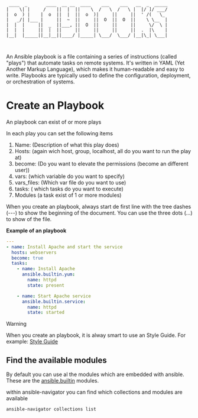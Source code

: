 ```

 ____  _       ____  __ __  ____    ___    ___   __  _  _____
|    \| |     /    ||  |  ||    \  /   \  /   \ |  |/ ]/ ___/
|  o  ) |    |  o  ||  |  ||  o  )|     ||     ||  ' /(   \_ 
|   _/| |___ |     ||  ~  ||     ||  O  ||  O  ||    \ \__  |
|  |  |     ||  _  ||___, ||  O  ||     ||     ||     \/  \ |
|  |  |     ||  |  ||     ||     ||     ||     ||  .  |\    |
|__|  |_____||__|__||____/ |_____| \___/  \___/ |__|\_| \___|
                                                             


```
An Ansible playbook is a file containing a series of instructions (called "plays") that automate tasks on remote systems. It's written in YAML (Yet Another Markup Language), which makes it human-readable and easy to write. Playbooks are typically used to define the configuration, deployment, or orchestration of systems.

# Create an Playbook
An playbook can exist of or more plays

In each play you can set the following items
1. Name: (Description of what this play does)
2. Hosts: (again wich host, group, localhost, all do you want to run the play at)
3. become: (Do you want to elevate the permissions (become an different user))
4. vars: (which variable do you want to specify)
5. vars_files: (Which var file do you want to use)
6. tasks: ( which tasks do you want to execute)
7. Modules (a task exist of 1 or more modules)

When you create an playbook, always start de first line with the tree dashes (---) to show the beginning of the document. You can use the three dots (...) to show of the file. 

**Example of an playbook**
```YAML
---
- name: Install Apache and start the service
  hosts: webservers
  become: true
  tasks:
    - name: Install Apache
      ansible.builtin.yum:
        name: httpd
        state: present

    - name: Start Apache service
      ansible.builtin.service:
        name: httpd
        state: started


```
>[!WARNING]
> When you create an playbook, it is alway smart to use an Style Guide.
> For example: [Style Guide](https://github.com/g-martens/Ansible-Style-Guide)

## Find the available modules
By default you can use al the modules which are embedded with ansible.
These are the [ansible.builtin](https://docs.ansible.com/ansible/latest/collections/ansible/builtin/index.html#plugins-in-ansible-builtin) modules.

within ansible-navigator you can find which collections and modules are available
```bash
ansible-navigator collections list
```
